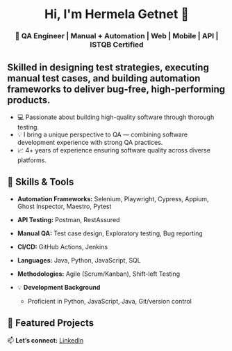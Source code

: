 <h1 align="center">Hi, I'm Hermela Getnet 👋</h1>
<h3 align="center"> <b>🎯 QA Engineer | Manual + Automation | Web | Mobile | API | ISTQB Certified </b></h3>
<h2> Skilled in designing test strategies, executing manual test cases, and building automation frameworks to deliver bug-free, high-performing products. </h2>

- 💻 Passionate about building high-quality software through thorough testing.
- 💡 I bring a unique perspective to QA — combining software development experience with strong QA practices.  
- 📈 4+ years of experience ensuring software quality across diverse platforms.

## 🔧 Skills & Tools
- **Automation Frameworks:** Selenium, Playwright, Cypress, Appium, Ghost Inspector, Maestro, Pytest
- **API Testing:** Postman, RestAssured  
- **Manual QA:** Test case design, Exploratory testing, Bug reporting  
- **CI/CD:** GitHub Actions, Jenkins  
- **Languages:** Java, Python, JavaScript, SQL  
- **Methodologies:** Agile (Scrum/Kanban), Shift-left Testing

- 💡 **Development Background**
  - Proficient in Python, JavaScript, Java, Git/version control  

 ## 📂 Featured Projects


📫 **Let’s connect:** [LinkedIn](https://www.linkedin.com/in/hermela-getnet-407ab9211)  
